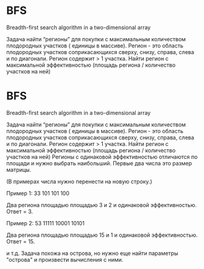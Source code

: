 # BFS
 Breadth-first search algorithm in a two-dimensional array
 
Задача найти “регионы” для покупки  с максимальным количеством плодородных участков ( единицы в массиве).
Регион - это область плодородных участков соприкасающихся сверху, снизу, справа, слева и по диагонали.
Регион содержит > 1 участка. Найти регион с максимальной эффективностью (площадь региона / количество участков на ней)
# BFS
 Breadth-first search algorithm in a two-dimensional array
 
Задача найти “регионы” для покупки  с максимальным количеством плодородных участков ( единицы в массиве).
Регион - это область плодородных участков соприкасающихся сверху, снизу, справа, слева и по диагонали.
Регион содержит > 1 участка. Найти регион с максимальной эффективностью (площадь региона / количество участков на ней)
Регионы с одинаковой эффективностью отличаются по площади и нужно выбрать наибольший. Первые два числа это размер матрицы.

(В примерах числа нужно перенести на новую строку.)

Пример 1: 
33
101
101
100

Два региона площадью площадью 3 и 2 и одинаковой эффективностью. Ответ = 3.

Пример 2:
53
11111
10001
10101

Два региона площадью площадью 15 и 1 и одинаковой эффективностью. Ответ = 15.

и т.д. Задача похожа на острова, но нужно еще найти параметры "острова" и произвести вычисления с ними.